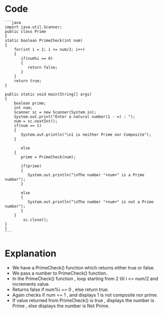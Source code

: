 # Code
    
    ```java
    import java.util.Scanner;
    public class Prime
    {
    static boolean PrimeCheck(int num) 
    {
        for(int i = 2; i <= num/2; i++) 
        {
           if(num%i == 0) 
           {
              return false;
           }
        }
        return true;
    }
    
    public static void main(String[] args)
    {
        boolean prime;
        int num;
        Scanner sc = new Scanner(System.in);
        System.out.print("Enter a natural number(1 - ∞) : ");
        num = sc.nextInt();
        if(num == 1) 
        {
           System.out.println("\n1 is neither Prime nor Composite");
        } 
        
           else 
        {
           prime = PrimeCheck(num);
           
           if(prime) 
           {
              System.out.println("\nThe number "+num+" is a Prime number");
           }
           
           else 
           {
              System.out.println("\nThe number "+num+" is not a Prime number");
           }
        }
            sc.close();
    }
    }
    ```

# Explanation

- We have a PrimeCheck() function which returns either true or false.
- We pass a number to PrimeCheck() function.
- In the PrimeCheck() function , loop starting from 2 till i <= num/2 and increments value.
- Returns false if num%i == 0 , else return true.
- Again checks if num == 1 , and displays 1 is not composite nor prime.
- If value returned from PrimeCheck() is true , displays the number is Prime , else displays the number is Not Prime.
